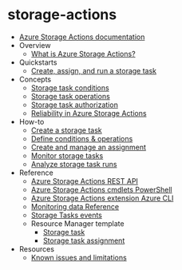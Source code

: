 # storage-actions
  - [Azure Storage Actions documentation](https://learn.microsoft.com/en-us/azure/storage-actions/storage-tasks/)
  - Overview
    - [What is Azure Storage Actions?](https://learn.microsoft.com/en-us/azure/storage-actions/overview)
  - Quickstarts
    - [Create, assign, and run a storage task](https://learn.microsoft.com/en-us/azure/storage-actions/storage-tasks/storage-task-quickstart-portal)
  - Concepts
    - [Storage task conditions](https://learn.microsoft.com/en-us/azure/storage-actions/storage-tasks/storage-task-conditions)
    - [Storage task operations](https://learn.microsoft.com/en-us/azure/storage-actions/storage-tasks/storage-task-operations)
    - [Storage task authorization](https://learn.microsoft.com/en-us/azure/storage-actions/storage-tasks/storage-task-authorization-roles)
    - [Reliability in Azure Storage Actions](https://learn.microsoft.com/en-us/azure/reliability/reliability-storage-actions?toc=/azure/storage-actions/toc.json)
  - How-to
    - [Create a storage task](https://learn.microsoft.com/en-us/azure/storage-actions/storage-tasks/storage-task-create)
    - [Define conditions & operations](https://learn.microsoft.com/en-us/azure/storage-actions/storage-tasks/storage-task-conditions-operations-edit)
    - [Create and manage an assignment](https://learn.microsoft.com/en-us/azure/storage-actions/storage-tasks/storage-task-assignment-create)
    - [Monitor storage tasks](https://learn.microsoft.com/en-us/azure/storage-actions/storage-tasks/monitor-storage-tasks)
    - [Analyze storage task runs](https://learn.microsoft.com/en-us/azure/storage-actions/storage-tasks/storage-task-runs)
  - Reference
    - [Azure Storage Actions REST API](https://learn.microsoft.com/rest/api/storageactions/operation-groups)
    - [Azure Storage Actions cmdlets PowerShell](https://learn.microsoft.com/powershell/module/az.storageaction)
    - [Azure Storage Actions extension Azure CLI](https://learn.microsoft.com/cli/azure/storage-actions)
    - [Monitoring data Reference](https://learn.microsoft.com/en-us/azure/storage-actions/storage-tasks/storage-tasks-monitor-data-reference)
    - [Storage Tasks events](https://learn.microsoft.com/en-us/azure/event-grid/event-schema-storage-actions?toc=/azure/storage-actions/toc.json)
    - Resource Manager template
      - [Storage task](https://learn.microsoft.com/azure/templates/microsoft.storageactions/allversions)
      - [Storage task assignment](https://learn.microsoft.com/azure/templates/microsoft.storage/storageaccounts/storagetaskassignments)
  - Resources
    - [Known issues and limitations](https://learn.microsoft.com/en-us/azure/storage-actions/storage-tasks/storage-task-known-issues)
